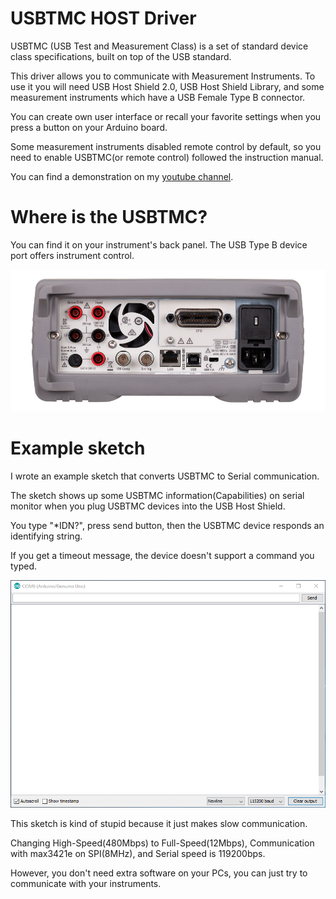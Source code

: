 # USBTMC HOST Driver
USBTMC (USB Test and Measurement Class) is a set of standard device class specifications, built on top of the USB standard.

This driver allows you to communicate with Measurement Instruments.
To use it you will need USB Host Shield 2.0, USB Host Shield Library, and some measurement instruments which have a USB Female Type B connector.

You can create own user interface or recall your favorite settings when you press a button on your Arduino board.

Some measurement instruments disabled remote control by default, so you need to enable USBTMC(or remote control) followed the instruction manual.

You can find a demonstration on my [youtube channel](https://youtu.be/e3xtPNQNZTE).

# Where is the USBTMC?
You can find it on your instrument's back panel.
The USB Type B device port offers instrument control.

![Example-back-panel](mdContents/back-panel-keysight-34465a.png)


# Example sketch
I wrote an example sketch that converts USBTMC to Serial communication.

The sketch shows up some USBTMC information(Capabilities) on serial monitor when you plug USBTMC devices into the USB Host Shield.

You type "*IDN?", press send button, then the USBTMC device responds an identifying string.

If you get a timeout message, the device doesn't support a command you typed.

![Example-serial-monitor](mdContents/SerialMonitorExample.gif)

This sketch is kind of stupid because it just makes slow communication.

Changing High-Speed(480Mbps) to Full-Speed(12Mbps), Communication with max3421e on SPI(8MHz), and Serial speed is 119200bps.

However, you don't need extra software on your PCs, you can just try to communicate with your instruments.
